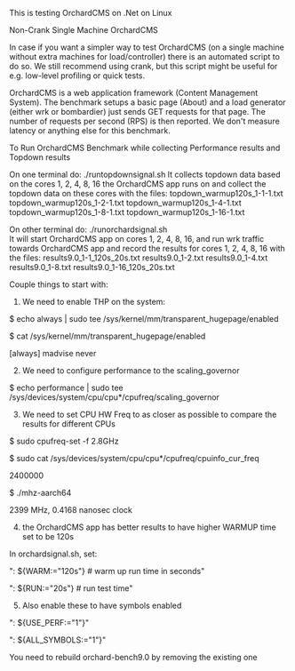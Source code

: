 This is testing OrchardCMS on .Net on Linux

Non-Crank Single Machine OrchardCMS

In case if you want a simpler way to test OrchardCMS (on a single machine without extra machines for load/controller) there is an automated script to do so. We still recommend using crank, but this script might be useful for e.g. low-level profiling or quick tests.

OrchardCMS is a web application framework (Content Management System). The benchmark setups a basic page (About) and a load generator (either wrk or bombardier) just sends GET requests for that page. The number of requests per second (RPS) is then reported. We don't measure latency or anything else for this benchmark.

To Run OrchardCMS Benchmark while collecting Performance results and Topdown results

On one terminal do:
./runtopdownsignal.sh
It collects topdown data based on the cores 1, 2, 4, 8, 16 the OrchardCMS app runs on and collect the topdown data on these cores with the files:
topdown_warmup120s_1-1-1.txt
topdown_warmup120s_1-2-1.txt
topdown_warmup120s_1-4-1.txt
topdown_warmup120s_1-8-1.txt
topdown_warmup120s_1-16-1.txt

On other terminal do:
./runorchardsignal.sh  
It will start OrchardCMS app on cores 1, 2, 4, 8, 16, and run wrk traffic towards OrchardCMS app and record the results for cores 1, 2, 4, 8, 16 with the files:
results9.0_1-1_120s_20s.txt
results9.0_1-2.txt
results9.0_1-4.txt
results9.0_1-8.txt
results9.0_1-16_120s_20s.txt

Couple things to start with:

1) We need to enable THP on the system:

$ echo always | sudo tee /sys/kernel/mm/transparent_hugepage/enabled

$ cat /sys/kernel/mm/transparent_hugepage/enabled

[always] madvise never

2) We need to configure performance to the scaling_governor

$ echo performance | sudo tee /sys/devices/system/cpu/cpu*/cpufreq/scaling_governor

3) We need to set CPU HW Freq to as closer as possible to compare the results for different CPUs

$ sudo cpufreq-set -f 2.8GHz

$ sudo cat /sys/devices/system/cpu/cpu*/cpufreq/cpuinfo_cur_freq

2400000

$ ./mhz-aarch64

2399 MHz, 0.4168 nanosec clock

4) the OrchardCMS app has better results to have higher WARMUP time set to be 120s

In orchardsignal.sh,  set:

": ${WARM:="120s"}          # warm up run time in seconds"

": ${RUN:="20s"}            # run test time"

5) Also enable these to have symbols enabled
   
": ${USE_PERF:="1"}"

": ${ALL_SYMBOLS:="1"}"

You need to rebuild orchard-bench9.0  by removing the existing one


